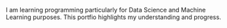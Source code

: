 I am learning programming particularly for Data Science and Machine Learning purposes. This portfio highlights my understanding and progress. 
